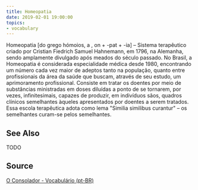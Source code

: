 ```yaml
---
title: Homeopatia
date: 2019-02-01 19:00:00
topics:
- vocabulary
---
```


Homeopatia [do grego hómoios, a , on + -pat + -ia] – Sistema terapêutico criado por Cristian Fiedrich Samuel Hahnemann, em 1796, na Alemanha, sendo amplamente divulgado após meados do século passado. No Brasil, a Homeopatia é considerada especialidade médica desde 1980, encontrando um número cada vez maior de adeptos tanto na população, quanto entre profissionais da área da saúde que buscam, através de seu estudo, um aprimoramento profissional. Consiste em tratar os doentes por meio de substâncias ministradas em doses diluídas a ponto de se tornarem, por vezes, infinitesimais, capazes de produzir, em indivíduos sãos, quadros clínicos semelhantes àqueles apresentados por doentes a serem tratados. Essa escola terapêutica adota como lema "Similia similibus curantur" – os semelhantes curam-se pelos semelhantes.

## See Also
TODO

## Source
[O Consolador - Vocabulário (pt-BR)](http://www.oconsolador.com.br/linkfixo/vocabulario/principal.html)


